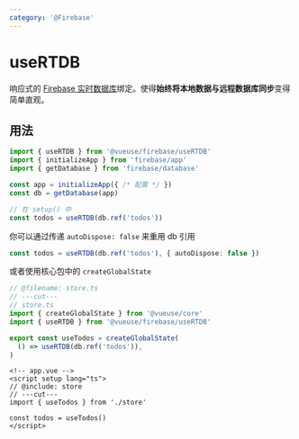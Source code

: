 ```yaml
---
category: '@Firebase'
---
```


# useRTDB

响应式的 [Firebase 实时数据库](https://firebase.google.com/docs/database)绑定。使得**始终将本地数据与远程数据库同步**变得简单直观。

## 用法

```ts
import { useRTDB } from '@vueuse/firebase/useRTDB'
import { initializeApp } from 'firebase/app'
import { getDatabase } from 'firebase/database'

const app = initializeApp({ /* 配置 */ })
const db = getDatabase(app)

// 在 setup() 中
const todos = useRTDB(db.ref('todos'))
```

你可以通过传递 `autoDispose: false` 来重用 db 引用

```ts
const todos = useRTDB(db.ref('todos'), { autoDispose: false })
```

或者使用核心包中的 `createGlobalState`

```ts twoslash include store
// @filename: store.ts
// ---cut---
// store.ts
import { createGlobalState } from '@vueuse/core'
import { useRTDB } from '@vueuse/firebase/useRTDB'

export const useTodos = createGlobalState(
  () => useRTDB(db.ref('todos')),
)
```

```vue
<!-- app.vue -->
<script setup lang="ts">
// @include: store
// ---cut---
import { useTodos } from './store'

const todos = useTodos()
</script>
```
